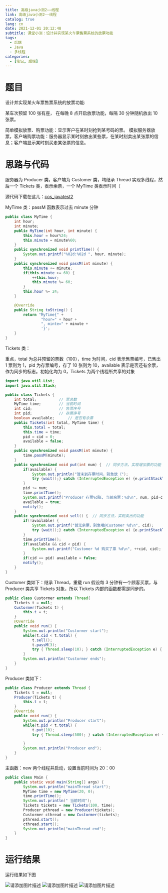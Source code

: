 ```yaml
---
title: 高级java小测2——线程
link: 高级java小测2——线程
catalog: true
lang: cn
date: 2021-12-01 20:12:48
subtitle: 课堂小测：设计并实现某火车票售票系统的放票功能
tags:
  - 后端
  - Java
  - 多线程
categories:
  - [笔记, 后端]
---
```


# 题目

设计并实现某火车票售票系统的放票功能:

某车次预留 100 张有座， 在每晚 8 点开启放票功能，每隔 30 分钟随机放出 10 张票。

简单模拟放票、购票功能：显示客户在某时刻抢到某号码的票。
模拟服务器放票，客户端购票功能：服务器显示某时刻放出某些票，在某时刻卖出某张票的信息；客户端显示某时刻买走某张票的信息。

# 思路与代码

服务器为 Producer 类，客户端为 Customer 类，均继承 Thread 实现多线程，然后一个 Tickets 类，表示余票，一个 MyTime 类表示时间（

源代码下载在这儿：[cos_javatest2](http://cosine.ren/wp-content/uploads/2021/12/cos_javatest2.zip)

MyTime 类：passM 函数表示过去 minute 分钟

```java
public class MyTime {
    int hour;
    int minute;
    public MyTime(int hour, int minute) {
        this.hour = hour%24;
        this.minute = minute%60;
    }
    public synchronized void printTime() {
        System.out.printf("%02d:%02d ", hour, minute);
    }
    public synchronized void passM(int minute) {
        this.minute += minute;
        if(this.minute >= 60) {
            ++this.hour;
            this.minute %= 60;
        }
        this.hour %= 24;
    }

    @Override
    public String toString() {
        return "MyTime{" +
                "hour=" + hour +
                ", minte=" + minute +
                '}';
    }
}
```

Tickets 类：

重点，total 为总共预留的票数（100），time 为时间，cid 表示售票编号，已售出 1 票则为 1，pid 为存票编号，存了 10 张则为 10，available 表示是否还有余票，作为同步的标志。初始化均为 0，Tickets 为两个线程所共享的对象

```java
import java.util.List;
import java.util.Stack;

public class Tickets {
    int total;          // 票总数
    MyTime time;        // 当前时间
    int cid;            // 售票序号
    int pid;            // 存票序号
    boolean available;      // 是否有余票
    public Tickets(int total, MyTime time) {
        this.total = total;
        this.time = time;
        pid = cid = 0;
        available = false;
    }
    public synchronized void passM(int minute) {
        time.passM(minute);
    }
    public synchronized void put(int num) {  // 同步方法，实现增加票的功能
        if(available) {
            System.out.println("暂未到存票时间，别急放（");
            try {wait();} catch (InterruptedException e) {e.printStackTrace();}
        }
        pid += num;
        time.printTime();
        System.out.printf("Producer 存票%d张, 当前余票：%d\n", num, pid-cid);
        available = true;
        notify();
    }
    public synchronized void sell() {  // 同步方法，实现卖出的功能
        if(!available) {
            System.out.printf("暂无余票，别急哦@Customer %d\n", cid);
            try {wait();} catch (InterruptedException e) {e.printStackTrace();}
        }
        time.printTime();
        if(available && cid < pid) {
            System.out.printf("Customer %d 购买了票 %d\n", ++cid, cid);
        }
        if(cid == pid) available = false;
        notify();
    }
}
```

Customer 类如下：继承 Thread，重载 run
假设每 3 分钟有一个顾客买票，与 Producer 类共享 Tickets 对象，所以 Tickets 内部的函数都需是同步的。

```java
public class Custormer extends Thread{
    Tickets t = null;
    Custormer(Tickets t) {
        this.t = t;
    }
    @Override
    public void run() {
        System.out.println("Custormer start");
        while(t.cid < t.total) {
            t.sell();
            t.passM(3);
            try { Thread.sleep(10); } catch (InterruptedException e) { e.printStackTrace();}
        }
        System.out.println("Custormer ends");
    }
}
```

Producer 类如下：

```java
public class Producer extends Thread {
    Tickets t = null;
    Producer(Tickets t) {
        this.t = t;
    }
    @Override
    public void run() {
        System.out.println("Producer start");
        while(t.pid < t.total) {
            t.put(10);
            try { Thread.sleep(500); } catch (InterruptedException e) { e.printStackTrace();}

        }
        System.out.println("Producer end");
    }
}
```

主函数：new 两个线程并启动，设置当前时间为 20：00

```java
public class Main {
    public static void main(String[] args) {
        System.out.println("mainThread start");
        MyTime time = new MyTime(20, 0);
        time.printTime();
        System.out.println(" 当前时间");
        Tickets tickets = new Tickets(100, time);
        Producer pthread = new Producer(tickets);
        Custormer cthread = new Custormer(tickets);
        pthread.start();
        cthread.start();
        System.out.println("mainThread end");
    }
}
```

# 运行结果

运行结果如下图

![请添加图片描述](https://img-blog.csdnimg.cn/3e252b685738407d88117e7025042de4.png?x-oss-process=image/watermark,type_d3F5LXplbmhlaQ,shadow_50,text_Q1NETiBA5L2ZY29z,size_20,color_FFFFFF,t_70,g_se,x_16)
![请添加图片描述](https://img-blog.csdnimg.cn/8c5007f08aff4eaba103a1f7de9bcb6a.png?x-oss-process=image/watermark,type_d3F5LXplbmhlaQ,shadow_50,text_Q1NETiBA5L2ZY29z,size_20,color_FFFFFF,t_70,g_se,x_16)
![请添加图片描述](https://img-blog.csdnimg.cn/ef4b3d82c0884b2e94dc906de3cdedb8.png?x-oss-process=image/watermark,type_d3F5LXplbmhlaQ,shadow_50,text_Q1NETiBA5L2ZY29z,size_20,color_FFFFFF,t_70,g_se,x_16)
